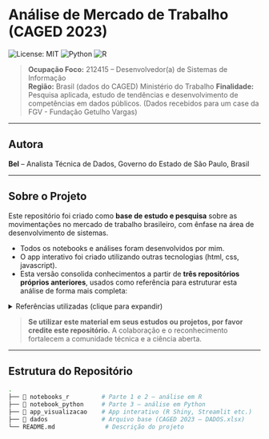 # Análise de Mercado de Trabalho (CAGED 2023)

![License: MIT](https://img.shields.io/badge/License-MIT-green.svg)
![Python](https://img.shields.io/badge/Made%20with-Python-blue)
![R](https://img.shields.io/badge/Also%20uses-R-blueviolet)

> **Ocupação Foco:** 212415 – Desenvolvedor(a) de Sistemas de Informação  
> **Região:** Brasil (dados do CAGED) Ministério do Trabalho
> **Finalidade:** Pesquisa aplicada, estudo de tendências e desenvolvimento de competências em dados públicos. (Dados recebidos para um case da FGV - Fundação Getulho Vargas)

---

## Autora

**Bel** – Analista Técnica de Dados, Governo do Estado de São Paulo, Brasil

---

## Sobre o Projeto

Este repositório foi criado como **base de estudo e pesquisa** sobre as movimentações no mercado de trabalho brasileiro, com ênfase na área de desenvolvimento de sistemas.

- Todos os notebooks e análises foram desenvolvidos por mim.
- O app interativo foi criado utilizando outras tecnologias (html, css, javascript).
- Esta versão consolida conhecimentos a partir de **três repositórios próprios anteriores**, usados como referência para estruturar esta análise de forma mais completa:

<details>
<summary> Referências utilizadas (clique para expandir)</summary>

- [Repositório 1 – [Natural Language Processing with Disaster Tweets](https://github.com/bellDataSc/Natural-Language-Processing-with-Disaster-Tweets)]  
- [Repositório 2 – [JavaScript-com-Integracao-Python](https://github.com/bellDataSc/JavaScript-com-Integracao-Python)]  
- [Repositório 3 – [Análise e Exploração do ULID25k Dataset](https://github.com/bellDataSc/Analise-e-Exploracao-do-ULID25k-Dataset)]  

</details>

> **Se utilizar este material em seus estudos ou projetos, por favor credite este repositório.** A colaboração e o reconhecimento fortalecem a comunidade técnica e a ciência aberta. 

---

## Estrutura do Repositório

```bash
.
├── 📁 notebooks_r         # Parte 1 e 2 – análise em R
├── 📁 notebook_python     # Parte 3 – análise em Python
├── 📁 app_visualizacao    # App interativo (R Shiny, Streamlit etc.)
├── 📁 dados               # Arquivo base (CAGED 2023 – DADOS.xlsx)
└── README.md              # Descrição do projeto
